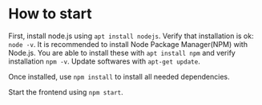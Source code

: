 # How to start

First, install node.js using `apt install nodejs`. Verify that installation is ok: `node -v`. It is recommended to install Node Package Manager(NPM) with Node.js. You are able to install these with `apt install npm` and verify installation `npm -v`. Update softwares with `apt-get update`.

Once installed, use `npm install` to install all needed dependencies. 

Start the frontend using `npm start`. 

